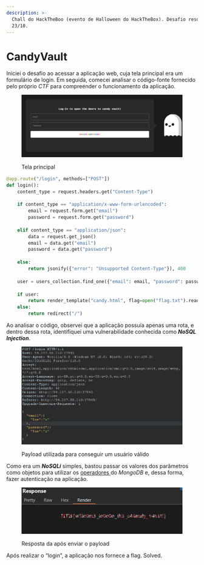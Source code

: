 ```yaml
---
description: >-
  Chall do HackTheBoo (evento de Halloween do HackTheBox). Desafio resolvido em
  23/10.
---
```


# CandyVault

Iniciei o desafio ao acessar a aplicação web, cuja tela principal era um formulário de login. Em seguida, comecei analisar o código-fonte fornecido pelo próprio _CTF_ para compreender o funcionamento da aplicação.

<figure><img src=".gitbook/assets/Untitled.png" alt=""><figcaption><p>Tela principal</p></figcaption></figure>

```python
@app.route("/login", methods=["POST"])
def login():
    content_type = request.headers.get("Content-Type")

    if content_type == "application/x-www-form-urlencoded":
        email = request.form.get("email")
        password = request.form.get("password")

    elif content_type == "application/json":
        data = request.get_json()
        email = data.get("email")
        password = data.get("password")
    
    else:
        return jsonify({"error": "Unsupported Content-Type"}), 400

    user = users_collection.find_one({"email": email, "password": password})

    if user:
        return render_template("candy.html", flag=open("flag.txt").read())
    else:
        return redirect("/")
```

Ao analisar o código, observei que a aplicação possuía apenas uma rota, e dentro dessa rota, identifiquei uma vulnerabilidade conhecida como _**NoSQL Injection**_.

<figure><img src=".gitbook/assets/Untitled 1.png" alt=""><figcaption><p>Payload utilizada para conseguir um usuário válido</p></figcaption></figure>

Como era um _**NoSQLi**_ simples, bastou passar os valores dos parâmetros como objetos para utilizar os [operadores ](https://www.mongodb.com/docs/manual/reference/operator/query/)do _MongoDB_ e, dessa forma, fazer autenticação na aplicação.

<figure><img src=".gitbook/assets/Untitled 2.png" alt=""><figcaption><p>Resposta da após enviar o payload</p></figcaption></figure>

Após realizar o “login”, a aplicação nos fornece a flag. Solved.
